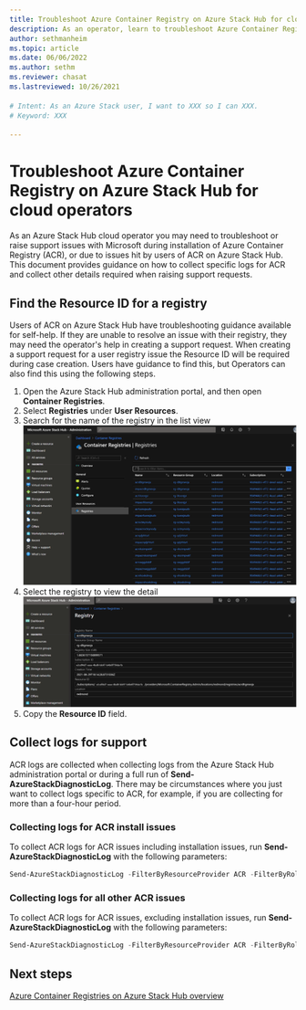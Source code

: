 ```yaml
---
title: Troubleshoot Azure Container Registry on Azure Stack Hub for cloud operators
description: As an operator, learn to troubleshoot Azure Container Registry on Azure Stack Hub.
author: sethmanheim
ms.topic: article
ms.date: 06/06/2022
ms.author: sethm
ms.reviewer: chasat
ms.lastreviewed: 10/26/2021

# Intent: As an Azure Stack user, I want to XXX so I can XXX.
# Keyword: XXX

---
```

# Troubleshoot Azure Container Registry on Azure Stack Hub for cloud operators

As an Azure Stack Hub cloud operator you may need to troubleshoot or raise support issues with Microsoft during installation of Azure Container Registry (ACR), or due to issues hit by users of ACR on Azure Stack Hub. This document provides guidance on how to collect specific logs for ACR and collect other details required when raising support requests.

## Find the Resource ID for a registry

Users of ACR on Azure Stack Hub have troubleshooting guidance available for self-help. If they are unable to resolve an issue with their registry, they may need the operator's help in creating a support request. When creating a support request for a user registry issue the Resource ID will be required during case creation. Users have guidance to find this, but Operators can also find this using the following steps.

1.  Open the Azure Stack Hub administration portal, and then open **Container Registries**.
2.  Select **Registries** under **User Resources**.
3.  Search for the name of the registry in the list view  
    [ ![Search for the name of the registry.](./media/container-registries-troubleshoot/search-for-container-registry.png) ](./media/container-registries-troubleshoot/search-for-container-registry.png#lightbox)
4.  Select the registry to view the detail  
    [ ![Select the registry to view the detail.](./media/container-registries-troubleshoot/details-for-container-registry.png) ](./media/container-registries-troubleshoot/details-for-container-registry.png#lightbox)
5.  Copy the **Resource ID** field.

## Collect logs for support

ACR logs are collected when collecting logs from the Azure Stack Hub administration portal or during a full run of **Send-AzureStackDiagnosticLog**. There may be circumstances where you just want to collect logs specific to ACR, for example, if you are collecting for more than a four-hour period.

### Collecting logs for ACR install issues

To collect ACR logs for ACR issues including installation issues, run **Send-AzureStackDiagnosticLog** with the following parameters:

```powershell  
Send-AzureStackDiagnosticLog -FilterByResourceProvider ACR -FilterByRole FabricRingServices,ECE,CLM
```

### Collecting logs for all other ACR issues

To collect ACR logs for ACR issues, excluding installation issues, run **Send-AzureStackDiagnosticLog** with the following parameters:

```powershell
Send-AzureStackDiagnosticLog -FilterByResourceProvider ACR -FilterByRole FabricRingServices
```

## Next steps

[Azure Container Registries on Azure Stack Hub overview](container-registries-overview.md)
